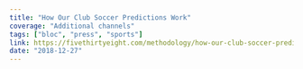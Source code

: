 ```yaml
---
title: "How Our Club Soccer Predictions Work"
coverage: "Additional channels"
tags: ["bloc", "press", "sports"]
link: https://fivethirtyeight.com/methodology/how-our-club-soccer-predictions-work/
date: "2018-12-27"
---
```


